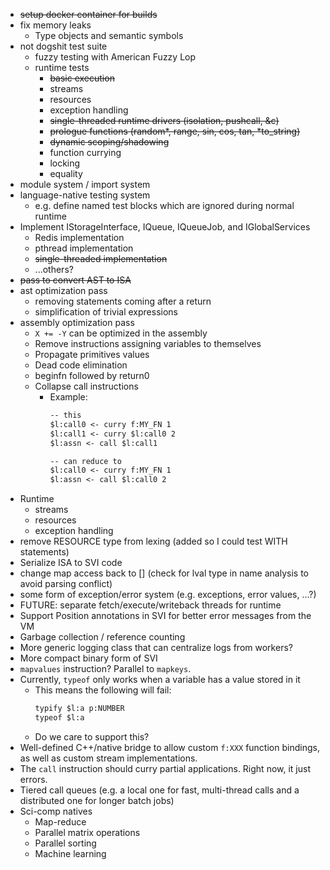 - ~~setup docker container for builds~~
- fix memory leaks
  - Type objects and semantic symbols
- not dogshit test suite
  - fuzzy testing with American Fuzzy Lop
  - runtime tests
    - ~~basic execution~~
    - streams
    - resources
    - exception handling
    - ~~single-threaded runtime drivers (isolation, pushcall, &c)~~
    - ~~prologue functions (random\*, range, sin, cos, tan, \*to_string)~~
    - ~~dynamic scoping/shadowing~~
    - function currying
    - locking
    - equality
- module system / import system
- language-native testing system
  - e.g. define named test blocks which are ignored during normal runtime
- Implement IStorageInterface, IQueue, IQueueJob, and IGlobalServices
    - Redis implementation
    - pthread implementation
    - ~~single-threaded implementation~~
    - ...others?
- ~~pass to convert AST to ISA~~
- ast optimization pass
  - removing statements coming after a return
  - simplification of trivial expressions
- assembly optimization pass
  - `X += -Y` can be optimized in the assembly
  - Remove instructions assigning variables to themselves
  - Propagate primitives values
  - Dead code elimination
  - beginfn followed by return0
  - Collapse call instructions
    - Example:
      ```txt
      -- this
      $l:call0 <- curry f:MY_FN 1
      $l:call1 <- curry $l:call0 2
      $l:assn <- call $l:call1

      -- can reduce to
      $l:call0 <- curry f:MY_FN 1
      $l:assn <- call $l:call0 2
      ```
- Runtime
  - streams
  - resources
  - exception handling
- remove RESOURCE type from lexing (added so I could test WITH statements)
- Serialize ISA to SVI code
- change map access back to [] (check for lval type in name analysis to avoid parsing conflict)
- some form of exception/error system (e.g. exceptions, error values, ...?)
- FUTURE: separate fetch/execute/writeback threads for runtime
- Support Position annotations in SVI for better error messages from the VM
- Garbage collection / reference counting
- More generic logging class that can centralize logs from workers?
- More compact binary form of SVI
- `mapvalues` instruction? Parallel to `mapkeys`.
- Currently, `typeof` only works when a variable has a value stored in it
  - This means the following will fail:
    ```txt
    typify $l:a p:NUMBER
    typeof $l:a
    ```
  - Do we care to support this?
- Well-defined C++/native bridge to allow custom `f:XXX` function bindings, as well as custom stream implementations.
- The `call` instruction should curry partial applications. Right now, it just errors.
- Tiered call queues (e.g. a local one for fast, multi-thread calls and a distributed one for longer batch jobs)
- Sci-comp natives
  - Map-reduce
  - Parallel matrix operations
  - Parallel sorting
  - Machine learning